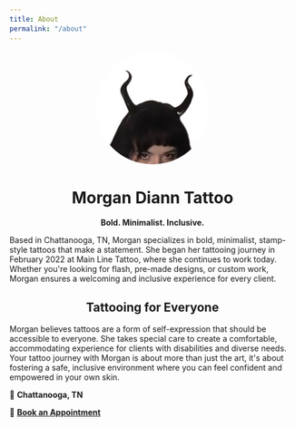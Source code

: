 ```yaml
---
title: About
permalink: "/about"
---
```

<p align="center">
  <img src="/assets/images/profile.jpg" alt="Profile Picture" width="200" style="border-radius: 50%;">
</p>

<h1 style="text-align: center;">Morgan Diann Tattoo</h1>  
<p style="text-align: center;"><strong>Bold. Minimalist. Inclusive.</strong></p>

Based in Chattanooga, TN, Morgan specializes in bold, minimalist, stamp-style tattoos that make a statement. She began her tattooing journey in February 2022 at Main Line Tattoo, where she continues to work today. Whether you're looking for flash, pre-made designs, or custom work, Morgan ensures a welcoming and inclusive experience for every client.

<h2 style="text-align: center;">Tattooing for Everyone</h2>
Morgan believes tattoos are a form of self-expression that should be accessible to everyone. She takes special care to create a comfortable, accommodating experience for clients with disabilities and diverse needs. Your tattoo journey with Morgan is about more than just the art, it's about fostering a safe, inclusive environment where you can feel confident and empowered in your own skin.

📍 **Chattanooga, TN**

📅 **[Book an Appointment](https://form.jotform.com/241105819271149)**